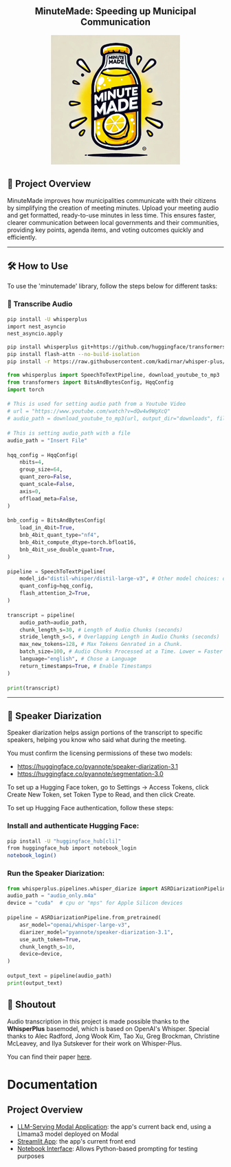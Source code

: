 <div align="center">
<h2>
    MinuteMade: Speeding up Municipal Communication
</h2>
<img width="300" alt="teaser" src="assets\Fun_Logo.jpg">
</div>

## 📄 Project Overview
MinuteMade improves how municipalities communicate with their citizens by simplifying the creation of meeting minutes. Upload your meeting audio and get formatted, ready-to-use minutes in less time. This ensures faster, clearer communication between local governments and their communities, providing key points, agenda items, and voting outcomes quickly and efficiently.

---

## 🛠️ How to Use

To use the 'minutemade' library, follow the steps below for different tasks:

### 📝 Transcribe Audio

```bash
pip install -U whisperplus
import nest_asyncio 
nest_asyncio.apply
```
```bash
pip install whisperplus git+https://github.com/huggingface/transformers
pip install flash-attn --no-build-isolation
pip install -r https://raw.githubusercontent.com/kadirnar/whisper-plus/main/requirements/speaker_diarization.txt
```

```python
from whisperplus import SpeechToTextPipeline, download_youtube_to_mp3
from transformers import BitsAndBytesConfig, HqqConfig
import torch

# This is used for setting audio path from a Youtube Video
# url = "https://www.youtube.com/watch?v=dQw4w9WgXcQ"
# audio_path = download_youtube_to_mp3(url, output_dir="downloads", filename="test")

# This is setting audio_path with a file
audio_path = "Insert File"

hqq_config = HqqConfig(
    nbits=4,
    group_size=64,
    quant_zero=False,
    quant_scale=False,
    axis=0,
    offload_meta=False,
)

bnb_config = BitsAndBytesConfig(
    load_in_4bit=True,
    bnb_4bit_quant_type="nf4",
    bnb_4bit_compute_dtype=torch.bfloat16,
    bnb_4bit_use_double_quant=True,
)

pipeline = SpeechToTextPipeline(
    model_id="distil-whisper/distil-large-v3", # Other model choices: openai/whisper-tiny, openai/whisper-small, openai/whisper-medium, openai/whisper-large-v2
    quant_config=hqq_config,
    flash_attention_2=True,
)

transcript = pipeline(
    audio_path=audio_path,
    chunk_length_s=30, # Length of Audio Chunks (seconds)
    stride_length_s=5, # Overlapping Length in Audio Chunks (seconds)
    max_new_tokens=128, # Max Tokens Genrated in a Chunk.
    batch_size=100, # Audio Chunks Processed at a Time. Lower = Faster
    language="english", # Chose a Language
    return_timestamps=True, # Enable Timestamps
)

print(transcript)
```

---

## 💬 Speaker Diarization

Speaker diarization helps assign portions of the transcript to specific speakers, helping you know who said what during the meeting.

You must confirm the licensing permissions of these two models:

- https://huggingface.co/pyannote/speaker-diarization-3.1
- https://huggingface.co/pyannote/segmentation-3.0

To set up a Hugging Face token, go to Settings -> Access Tokens, click Create New Token, set Token Type to Read, and then click Create.

To set up Hugging Face authentication, follow these steps:

### Install and authenticate Hugging Face:

```bash
pip install -U "huggingface_hub[cli]"
from huggingface_hub import notebook_login
notebook_login()
```

### Run the Speaker Diarization:

```python
from whisperplus.pipelines.whisper_diarize import ASRDiarizationPipeline
audio_path = "audio_only.m4a"
device = "cuda"  # cpu or "mps" for Apple Silicon devices

pipeline = ASRDiarizationPipeline.from_pretrained(
    asr_model="openai/whisper-large-v3",
    diarizer_model="pyannote/speaker-diarization-3.1",
    use_auth_token=True,
    chunk_length_s=10,
    device=device,
)

output_text = pipeline(audio_path)
print(output_text)
```

## 🤗 Shoutout

Audio transcription in this project is made possible thanks to the **WhisperPlus** basemodel, which is based on OpenAI's Whisper. Special thanks to Alec Radford, Jong Wook Kim, Tao Xu, Greg Brockman, Christine McLeavey, and Ilya Sutskever for their work on Whisper-Plus.

You can find their paper [here](https://arxiv.org/abs/2212.04356).

# Documentation

## Project Overview
* [LLM-Serving Modal Application](/llama_src/Llama3_modal_serving.md): the app's current back end, using a Llmama3 model deployed on Modal
* [Streamlit App](/streamlit_src/Streamlit_serving.md): the app's current front end
* [Notebook Interface](/notebooks/prompting_with_modal.ipynb): Allows Python-based prompting for testing purposes



